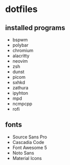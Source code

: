 # dotfiles

## installed programs

*   bspwm
*   polybar
*   chromium
*   alacritty
*   neovim
*   zsh
*   dunst
*   picom
*   sxhkd
*   zathura
*   ipyhton
*   mpd
*   ncmpcpp
*   rofi


## fonts

*   Source Sans Pro
*   Cascadia Code
*   Font Awesome 5
*   Noto Sans
*   Material Icons

